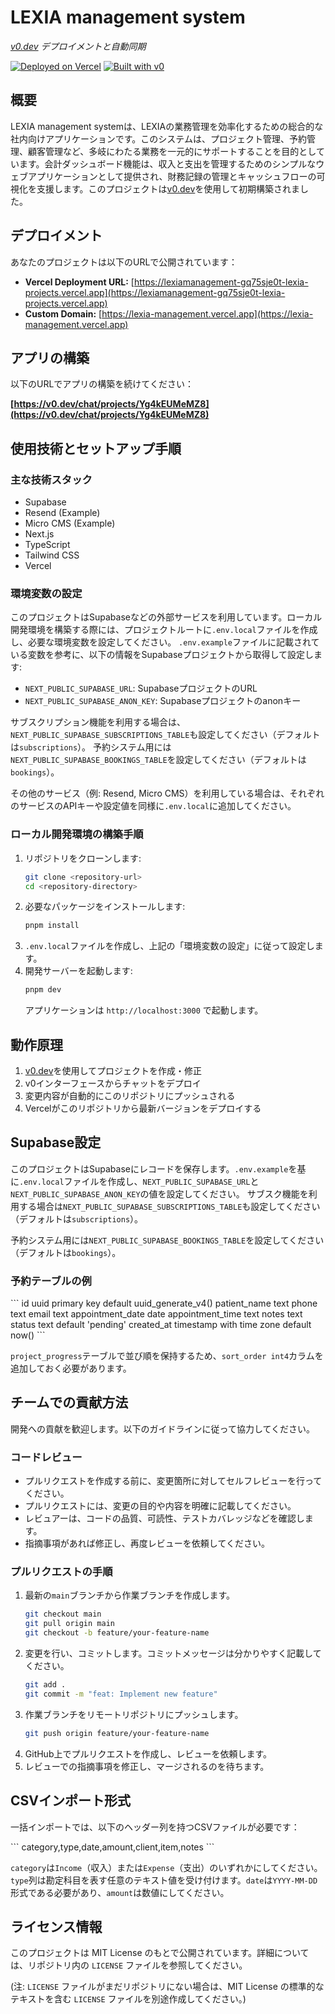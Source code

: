 # LEXIA management system

*[v0.dev](https://v0.dev) デプロイメントと自動同期*

[![Deployed on Vercel](https://img.shields.io/badge/Deployed%20on-Vercel-black?style=for-the-badge&logo=vercel)](https://vercel.com/watoma06s-projects/v0-crypto-dashboard)
[![Built with v0](https://img.shields.io/badge/Built%20with-v0.dev-black?style=for-the-badge)](https://v0.dev/chat/projects/Yg4kEUMeMZ8)

## 概要

LEXIA management systemは、LEXIAの業務管理を効率化するための総合的な社内向けアプリケーションです。このシステムは、プロジェクト管理、予約管理、顧客管理など、多岐にわたる業務を一元的にサポートすることを目的としています。会計ダッシュボード機能は、収入と支出を管理するためのシンプルなウェブアプリケーションとして提供され、財務記録の管理とキャッシュフローの可視化を支援します。このプロジェクトは[v0.dev](https://v0.dev)を使用して初期構築されました。

## デプロイメント

あなたのプロジェクトは以下のURLで公開されています：

- **Vercel Deployment URL:** [https://lexiamanagement-gq75sje0t-lexia-projects.vercel.app](https://lexiamanagement-gq75sje0t-lexia-projects.vercel.app)
- **Custom Domain:** [https://lexia-management.vercel.app](https://lexia-management.vercel.app)

## アプリの構築

以下のURLでアプリの構築を続けてください：

**[https://v0.dev/chat/projects/Yg4kEUMeMZ8](https://v0.dev/chat/projects/Yg4kEUMeMZ8)**

## 使用技術とセットアップ手順

### 主な技術スタック
- Supabase
- Resend (Example)
- Micro CMS (Example)
- Next.js
- TypeScript
- Tailwind CSS
- Vercel

### 環境変数の設定
このプロジェクトはSupabaseなどの外部サービスを利用しています。ローカル開発環境を構築する際には、プロジェクトルートに`.env.local`ファイルを作成し、必要な環境変数を設定してください。
`.env.example`ファイルに記載されている変数を参考に、以下の情報をSupabaseプロジェクトから取得して設定します:
- `NEXT_PUBLIC_SUPABASE_URL`: SupabaseプロジェクトのURL
- `NEXT_PUBLIC_SUPABASE_ANON_KEY`: Supabaseプロジェクトのanonキー

サブスクリプション機能を利用する場合は、`NEXT_PUBLIC_SUPABASE_SUBSCRIPTIONS_TABLE`も設定してください（デフォルトは`subscriptions`）。
予約システム用には`NEXT_PUBLIC_SUPABASE_BOOKINGS_TABLE`を設定してください（デフォルトは`bookings`）。

その他のサービス（例: Resend, Micro CMS）を利用している場合は、それぞれのサービスのAPIキーや設定値を同様に`.env.local`に追加してください。

### ローカル開発環境の構築手順
1. リポジトリをクローンします:
   ```bash
   git clone <repository-url>
   cd <repository-directory>
   ```
2. 必要なパッケージをインストールします:
   ```bash
   pnpm install
   ```
3. `.env.local`ファイルを作成し、上記の「環境変数の設定」に従って設定します。
4. 開発サーバーを起動します:
   ```bash
   pnpm dev
   ```
   アプリケーションは `http://localhost:3000` で起動します。

## 動作原理

1. [v0.dev](https://v0.dev)を使用してプロジェクトを作成・修正
2. v0インターフェースからチャットをデプロイ
3. 変更内容が自動的にこのリポジトリにプッシュされる
4. Vercelがこのリポジトリから最新バージョンをデプロイする

## Supabase設定

このプロジェクトはSupabaseにレコードを保存します。`.env.example`を基に`.env.local`ファイルを作成し、`NEXT_PUBLIC_SUPABASE_URL`と`NEXT_PUBLIC_SUPABASE_ANON_KEY`の値を設定してください。
サブスク機能を利用する場合は`NEXT_PUBLIC_SUPABASE_SUBSCRIPTIONS_TABLE`も設定してください（デフォルトは`subscriptions`）。

予約システム用には`NEXT_PUBLIC_SUPABASE_BOOKINGS_TABLE`を設定してください（デフォルトは`bookings`）。

### 予約テーブルの例

\`\`\`
id uuid primary key default uuid_generate_v4()
patient_name text
phone text
email text
appointment_date date
appointment_time text
notes text
status text default 'pending'
created_at timestamp with time zone default now()
\`\`\`

`project_progress`テーブルで並び順を保持するため、`sort_order int4`カラムを追加しておく必要があります。

## チームでの貢献方法

開発への貢献を歓迎します。以下のガイドラインに従って協力してください。

### コードレビュー
- プルリクエストを作成する前に、変更箇所に対してセルフレビューを行ってください。
- プルリクエストには、変更の目的や内容を明確に記載してください。
- レビュアーは、コードの品質、可読性、テストカバレッジなどを確認します。
- 指摘事項があれば修正し、再度レビューを依頼してください。

### プルリクエストの手順
1. 最新の`main`ブランチから作業ブランチを作成します。
   ```bash
   git checkout main
   git pull origin main
   git checkout -b feature/your-feature-name
   ```
2. 変更を行い、コミットします。コミットメッセージは分かりやすく記載してください。
   ```bash
   git add .
   git commit -m "feat: Implement new feature"
   ```
3. 作業ブランチをリモートリポジトリにプッシュします。
   ```bash
   git push origin feature/your-feature-name
   ```
4. GitHub上でプルリクエストを作成し、レビューを依頼します。
5. レビューでの指摘事項を修正し、マージされるのを待ちます。

## CSVインポート形式

一括インポートでは、以下のヘッダー列を持つCSVファイルが必要です：

\`\`\`
category,type,date,amount,client,item,notes
\`\`\`

`category`は`Income`（収入）または`Expense`（支出）のいずれかにしてください。`type`列は勘定科目を表す任意のテキスト値を受け付けます。`date`は`YYYY-MM-DD`形式である必要があり、`amount`は数値にしてください。

## ライセンス情報

このプロジェクトは MIT License のもとで公開されています。詳細については、リポジトリ内の `LICENSE` ファイルを参照してください。

(注: `LICENSE` ファイルがまだリポジトリにない場合は、MIT License の標準的なテキストを含む `LICENSE` ファイルを別途作成してください。)
